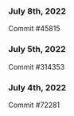 ### July 8th, 2022

Commit #45815

### July 5th, 2022

Commit #314353


### July 4th, 2022

Commit #72281
